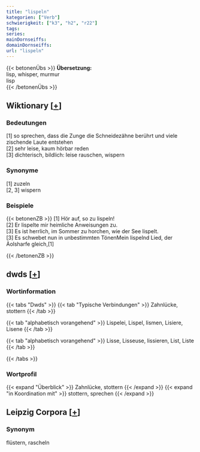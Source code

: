 ```yaml
---
title: "lispeln"
kategorien: ["Verb"]
schwierigkeit: ["k3", "h2", "r22"]
tags:
series:
mainDornseiffs:
domainDornseiffs:
url: "lispeln"
---
```


{{< betonenÜbs >}}
**Übersetzung:**  
lisp, whisper, murmur  
lisp  
{{< /betonenÜbs >}}

## Wiktionary [[+](https://de.wiktionary.org/wiki/lispeln)]

### Bedeutungen
[1] so sprechen, dass die Zunge die Schneidezähne berührt und viele zischende Laute entstehen  
[2] sehr leise, kaum hörbar reden  
[3] dichterisch, bildlich: leise rauschen, wispern  

### Synonyme
[1] zuzeln  
[2, 3] wispern  

### Beispiele
{{< betonenZB >}}
[1] Hör auf, so zu lispeln!  
[2] Er lispelte mir heimliche Anweisungen zu.  
[3] Es ist herrlich, im Sommer zu horchen, wie der See lispelt.  
[3] Es schwebet nun in unbestimmten TönenMein lispelnd Lied, der Äolsharfe gleich,[1]  

{{< /betonenZB >}}


## dwds [[+](https://www.dwds.de/wb/lispeln)]

### Wortinformation
{{< tabs "Dwds" >}}
{{< tab "Typische Verbindungen" >}}
Zahnlücke, stottern
{{< /tab >}}

{{< tab "alphabetisch vorangehend" >}}
Lispelei, Lispel, lismen, Lisiere, Lisene
{{< /tab >}}

{{< tab "alphabetisch vorangehend" >}}
Lisse, Lisseuse, lissieren, List, Liste
{{< /tab >}}

{{< /tabs >}}

### Wortprofil
{{< expand "Überblick" >}} Zahnlücke, stottern {{< /expand >}}
{{< expand "in Koordination mit" >}} stottern, sprechen {{< /expand >}}

## Leipzig Corpora [[+](https://corpora.uni-leipzig.de/en/res?word=lispeln&corpusId=deu_newscrawl-public_2018)]


### Synonym
flüstern, rascheln

